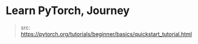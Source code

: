 # Learn PyTorch, Journey

> src: <https://pytorch.org/tutorials/beginner/basics/quickstart_tutorial.html>
